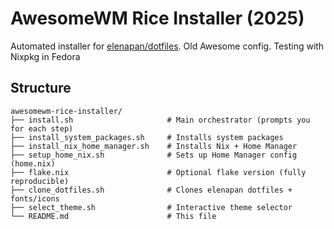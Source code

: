 # AwesomeWM Rice Installer (2025)

Automated installer for [elenapan/dotfiles](https://github.com/elenapan/dotfiles). Old Awesome config. Testing with Nixpkg in Fedora

## Structure

```text
awesomewm-rice-installer/
├── install.sh                     # Main orchestrator (prompts you for each step)
├── install_system_packages.sh     # Installs system packages
├── install_nix_home_manager.sh    # Installs Nix + Home Manager
├── setup_home_nix.sh              # Sets up Home Manager config (home.nix)
├── flake.nix                      # Optional flake version (fully reproducible)
├── clone_dotfiles.sh              # Clones elenapan dotfiles + fonts/icons
├── select_theme.sh                # Interactive theme selector
└── README.md                      # This file
